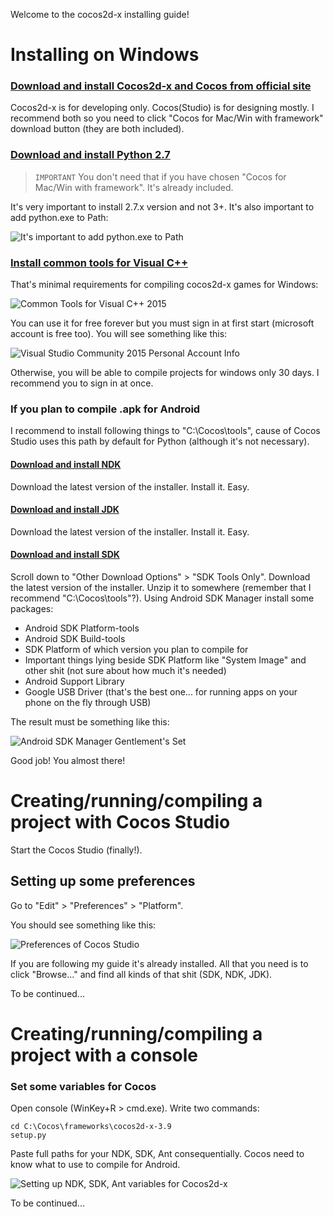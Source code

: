 Welcome to the cocos2d-x installing guide!

# Installing on Windows

### [Download and install Cocos2d-x and Cocos from official site](http://www.cocos2d-x.org/download)

Cocos2d-x is for developing only. Cocos(Studio) is for designing mostly. I recommend both so you need to click "Cocos for Mac/Win with framework" download button (they are both included).

### [Download and install Python 2.7](https://www.python.org/downloads/)

> `IMPORTANT` You don't need that if you have chosen "Cocos for Mac/Win with framework". It's already included.

It's very important to install 2.7.x version and not 3+. It's also important to add python.exe to Path:

![It's important to add python.exe to Path](http://i.imgur.com/D96Uwr7.png)

### [Install common tools for Visual C++](https://www.visualstudio.com/products/visual-studio-community-vs)

That's minimal requirements for compiling cocos2d-x games for Windows:

![Common Tools for Visual C++ 2015](http://i.imgur.com/FaX9dBP.png)

You can use it for free forever but you must sign in at first start (microsoft account is free too). You will see something like this:

![Visual Studio Community 2015 Personal Account Info](http://i.imgur.com/0SVSKre.png)

Otherwise, you will be able to compile projects for windows only 30 days. I recommend you to sign in at once.

### If you plan to compile .apk for Android

I recommend to install following things to "C:\Cocos\tools", cause of Cocos Studio uses this path by default for Python (although it's not necessary).

#### [Download and install NDK](http://developer.android.com/ndk/downloads/index.html)

Download the latest version of the installer. Install it. Easy.

#### [Download and install JDK](http://www.oracle.com/technetwork/java/javase/downloads/index.html)

Download the latest version of the installer. Install it. Easy.

#### [Download and install SDK](http://developer.android.com/sdk/index.html)

Scroll down to "Other Download Options" > "SDK Tools Only". Download the latest version of the installer. Unzip it to somewhere (remember that I recommend "C:\Cocos\tools"?). Using Android SDK Manager install some packages:

* Android SDK Platform-tools
* Android SDK Build-tools
* SDK Platform of which version you plan to compile for
* Important things lying beside SDK Platform like "System Image" and other shit (not sure about how much it's needed)
* Android Support Library
* Google USB Driver (that's the best one... for running apps on your phone on the fly through USB)

The result must be something like this:

![Android SDK Manager Gentlement's Set](http://i.imgur.com/mbkEzle.png)

Good job! You almost there!

# Creating/running/compiling a project with Cocos Studio

Start the Cocos Studio (finally!).

## Setting up some preferences

Go to "Edit" > "Preferences" > "Platform".

You should see something like this:

![Preferences of Cocos Studio](http://i.imgur.com/UNTNMTJ.png?1)

If you are following my guide it's already installed. All that you need is to click "Browse..." and find all kinds of that shit (SDK, NDK, JDK).

To be continued...

# Creating/running/compiling a project with a console

### Set some variables for Cocos

Open console (WinKey+R > cmd.exe). Write two commands:

```
cd C:\Cocos\frameworks\cocos2d-x-3.9
setup.py
```

Paste full paths for your NDK, SDK, Ant consequentially. Cocos need to know what to use to compile for Android.

![Setting up NDK, SDK, Ant variables for Cocos2d-x](http://i.imgur.com/O5NzYjF.png)

To be continued...
